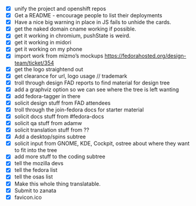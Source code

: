 - [X] unify the project and openshift repos
- [X] Get a README - encourage people to list their deployments
- [X] Have a nice big warning in place in JS fails to unhide the cards.
- [X] get the naked domain cname working if possible.
- [X] get it working in chromium, pushState is weird.
- [X] get it working in midori
- [X] get it working on my phone
- [X] import work from mizmo’s mockups https://fedorahosted.org/design-team/ticket/354
- [X] get the logo straightend out
- [X] get clearance for url, logo usage // trademark
- [X] troll through design FAD reports to find material for design tree
- [X] add a graphviz option so we can see where the tree is left wanting
- [X] add fedora-tagger in there
- [X] solicit design stuff from FAD attendees
- [X] troll through the join-fedora docs for starter material
- [X] solicit docs stuff from #fedora-docs
- [X] solicit qa stuff from adamw
- [X] solicit translation stuff from ??
- [X] Add a desktop/spins subtree
- [X] solicit input from GNOME, KDE, Cockpit, ostree about where they want to fit into the tree
- [X] add more stuff to the coding subtree
- [X] tell the mozilla devs
- [X] tell the fedora list
- [X] tell the osas list
- [X] Make this whole thing translatable.
- [X] Submit to zanata
- [X] favicon.ico
